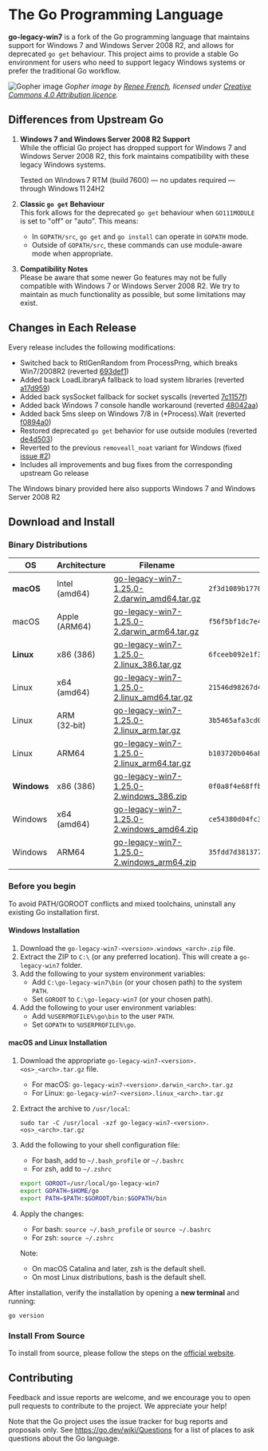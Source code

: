 # The Go Programming Language

**go-legacy-win7** is a fork of the Go programming language that maintains support for Windows 7 and Windows Server 2008 R2, and allows for deprecated `go get` behaviour. This project aims to provide a stable Go environment for users who need to support legacy Windows systems or prefer the traditional Go workflow.

![Gopher image](https://golang.org/doc/gopher/fiveyears.jpg)
_Gopher image by [Renee French][rf], licensed under [Creative Commons 4.0 Attribution licence][cc4-by]._

## Differences from Upstream Go

1. **Windows 7 and Windows Server 2008 R2 Support**  
   While the official Go project has dropped support for Windows 7 and Windows Server 2008 R2, this fork maintains compatibility with these legacy Windows systems.

   Tested on Windows 7 RTM (build 7600) — no updates required — through Windows 11 24H2

2. **Classic `go get` Behaviour**  
   This fork allows for the deprecated `go get` behaviour when `GO111MODULE` is set to "off" or "auto". This means:

   - In `GOPATH/src`, `go get` and `go install` can operate in `GOPATH` mode.
   - Outside of `GOPATH/src`, these commands can use module-aware mode when appropriate.

3. **Compatibility Notes**  
   Please be aware that some newer Go features may not be fully compatible with Windows 7 or Windows Server 2008 R2. We try to maintain as much functionality as possible, but some limitations may exist.

## Changes in Each Release

Every release includes the following modifications:

- Switched back to RtlGenRandom from ProcessPrng, which breaks Win7/2008R2 (reverted [693def1](https://github.com/golang/go/commit/693def151adff1af707d82d28f55dba81ceb08e1))
- Added back LoadLibraryA fallback to load system libraries (reverted [a17d959](https://github.com/golang/go/commit/a17d959debdb04cd550016a3501dd09d50cd62e7))
- Added back sysSocket fallback for socket syscalls (reverted [7c1157f](https://github.com/golang/go/commit/7c1157f9544922e96945196b47b95664b1e39108))
- Added back Windows 7 console handle workaround (reverted [48042aa](https://github.com/golang/go/commit/48042aa09c2f878c4faa576948b07fe625c4707a))
- Added back 5ms sleep on Windows 7/8 in (\*Process).Wait (reverted [f0894a0](https://github.com/golang/go/commit/f0894a00f4b756d4b9b4078af2e686b359493583))
- Restored deprecated `go get` behavior for use outside modules (reverted [de4d503](https://github.com/golang/go/commit/de4d50316fb5c6d1529aa5377dc93b26021ee843))
- Reverted to the previous `removeall_noat` variant for Windows (fixed [issue #2](https://github.com/thongtech/go-legacy-win7/issues/2))
- Includes all improvements and bug fixes from the corresponding upstream Go release

The Windows binary provided here also supports Windows 7 and Windows Server 2008 R2

## Download and Install

### Binary Distributions

| OS | Architecture | Filename | SHA‑256 Hash |
|----|--------------|----------|--------------|
| **macOS** | Intel (amd64) | [go-legacy-win7-1.25.0-2.darwin_amd64.tar.gz](https://github.com/thongtech/go-legacy-win7/releases/download/v1.25.0-2/go-legacy-win7-1.25.0-2.darwin_amd64.tar.gz) | `2f3d1089b1770f2ea5f803cb95841da7a08a7f4b8f5c8cbe8889372fd29ca7fa` |
| macOS | Apple (ARM64) | [go-legacy-win7-1.25.0-2.darwin_arm64.tar.gz](https://github.com/thongtech/go-legacy-win7/releases/download/v1.25.0-2/go-legacy-win7-1.25.0-2.darwin_arm64.tar.gz) | `f56f5bf1dc7e41aa7af16cdfa6829292ce46a1ed32b3d481528670a9fafd78d7` |
| **Linux** | x86 (386) | [go-legacy-win7-1.25.0-2.linux_386.tar.gz](https://github.com/thongtech/go-legacy-win7/releases/download/v1.25.0-2/go-legacy-win7-1.25.0-2.linux_386.tar.gz) | `6fceeb092e1f30661bf50f20a7c671e893b3cd6de5aa566a4a4ef672fd12c5b0` |
| Linux | x64 (amd64) | [go-legacy-win7-1.25.0-2.linux_amd64.tar.gz](https://github.com/thongtech/go-legacy-win7/releases/download/v1.25.0-2/go-legacy-win7-1.25.0-2.linux_amd64.tar.gz) | `21546d98267d4650096d9ec447480b516e0242bcec8de95a18b0f28ed53e393e` |
| Linux | ARM (32‑bit) | [go-legacy-win7-1.25.0-2.linux_arm.tar.gz](https://github.com/thongtech/go-legacy-win7/releases/download/v1.25.0-2/go-legacy-win7-1.25.0-2.linux_arm.tar.gz) | `3b5465afa3cd011926b7168dd4abe5d75c55ef03ce165c7b88e07a79b3dca6cc` |
| Linux | ARM64 | [go-legacy-win7-1.25.0-2.linux_arm64.tar.gz](https://github.com/thongtech/go-legacy-win7/releases/download/v1.25.0-2/go-legacy-win7-1.25.0-2.linux_arm64.tar.gz) | `b103720b046a88e826df741bc979daa3343c95d734f36b8d556897a5acda1c84` |
| **Windows** | x86 (386) | [go-legacy-win7-1.25.0-2.windows_386.zip](https://github.com/thongtech/go-legacy-win7/releases/download/v1.25.0-2/go-legacy-win7-1.25.0-2.windows_386.zip) | `0f0a8f4e68ffbadb99ee60779efed148e629410208633ff59bfc2bf7de988aa8` |
| Windows | x64 (amd64) | [go-legacy-win7-1.25.0-2.windows_amd64.zip](https://github.com/thongtech/go-legacy-win7/releases/download/v1.25.0-2/go-legacy-win7-1.25.0-2.windows_amd64.zip) | `ce54380d04fc395ed0eeaec49ebcad049d92d4d274d23d1d192cb7e897ad4be2` |
| Windows | ARM64 | [go-legacy-win7-1.25.0-2.windows_arm64.zip](https://github.com/thongtech/go-legacy-win7/releases/download/v1.25.0-2/go-legacy-win7-1.25.0-2.windows_arm64.zip) | `35fdd7d381377d34e019d66795574379b4da8634a5ce3d226e0d8d2a5d9d101c` |

### Before you begin
To avoid PATH/GOROOT conflicts and mixed toolchains, uninstall any existing Go installation first.

#### Windows Installation

1. Download the `go-legacy-win7-<version>.windows_<arch>.zip` file.
2. Extract the ZIP to `C:\` (or any preferred location). This will create a `go-legacy-win7` folder.
3. Add the following to your system environment variables:
   - Add `C:\go-legacy-win7\bin` (or your chosen path) to the system `PATH`.
   - Set `GOROOT` to `C:\go-legacy-win7` (or your chosen path).
4. Add the following to your user environment variables:
   - Add `%USERPROFILE%\go\bin` to the user `PATH`.
   - Set `GOPATH` to `%USERPROFILE%\go`.

#### macOS and Linux Installation

1. Download the appropriate `go-legacy-win7-<version>.<os>_<arch>.tar.gz` file.

   - For macOS: `go-legacy-win7-<version>.darwin_<arch>.tar.gz`
   - For Linux: `go-legacy-win7-<version>.linux_<arch>.tar.gz`

2. Extract the archive to `/usr/local`:

   ```
   sudo tar -C /usr/local -xzf go-legacy-win7-<version>.<os>_<arch>.tar.gz
   ```

3. Add the following to your shell configuration file:

   - For bash, add to `~/.bash_profile` or `~/.bashrc`
   - For zsh, add to `~/.zshrc`

   ```bash
   export GOROOT=/usr/local/go-legacy-win7
   export GOPATH=$HOME/go
   export PATH=$PATH:$GOROOT/bin:$GOPATH/bin
   ```

4. Apply the changes:

   - For bash: `source ~/.bash_profile` or `source ~/.bashrc`
   - For zsh: `source ~/.zshrc`

   Note:

   - On macOS Catalina and later, zsh is the default shell.
   - On most Linux distributions, bash is the default shell.

After installation, verify the installation by opening a **new terminal** and running:

```
go version
```

### Install From Source

To install from source, please follow the steps on the [official website](https://go.dev/doc/install/source).

## Contributing

Feedback and issue reports are welcome, and we encourage you to open pull requests to contribute to the project. We appreciate your help!

Note that the Go project uses the issue tracker for bug reports and
proposals only. See https://go.dev/wiki/Questions for a list of
places to ask questions about the Go language.

[rf]: https://reneefrench.blogspot.com/
[cc4-by]: https://creativecommons.org/licenses/by/4.0/
